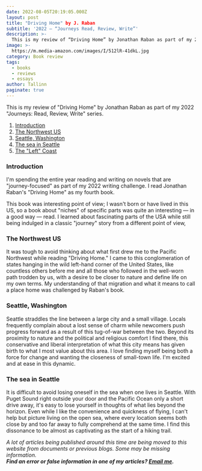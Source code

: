 ```yaml
---
date: 2022-08-05T20:19:05.000Z
layout: post
title: "Driving Home" by J. Raban
subtitle: '2022 — “Journeys Read, Review, Write”'
description: >-
  This is my review of “Driving Home” by Jonathan Raban as part of my 2022 — “Journeys Read, Review, Write” series.
image: >-
  https://m.media-amazon.com/images/I/512lR-41dkL.jpg
category: Book review
tags:
  - books
  - reviews
  - essays
author: Tallinn
paginate: true
---
```


<!-- wp:paragraph -->
<p>This is my review of "Driving Home" by Jonathan Raban as part of my 2022 "Journeys: Read, Review, Write" series.</p>
<!-- /wp:paragraph -->

<!-- wp:more -->
<!--more-->
<!-- /wp:more -->

<!-- wp:table-of-contents {"headings":[{"content":"Introduction","level":3,"link":"https://nnillathub.wordpress.com/2022/08/05/book-review-driving-home-by-j-raban/#introduction"},{"content":"The Northwest US","level":3,"link":"https://nnillathub.wordpress.com/2022/08/05/book-review-driving-home-by-j-raban/#preparation"},{"content":"Seattle, Washington","level":3,"link":"https://nnillathub.wordpress.com/2022/08/05/book-review-driving-home-by-j-raban/#seattle-washington"},{"content":"The sea in Seattle","level":3,"link":"https://nnillathub.wordpress.com/2022/08/05/book-review-driving-home-by-j-raban/#the-sea-in-seattle"},{"content":"The \u0022Left\u0022 Coast","level":3,"link":"https://nnillathub.wordpress.com/2022/08/05/book-review-driving-home-by-j-raban/#the-left-coast"}]} -->
<ol><li><a class="wp-block-table-of-contents__entry" href="https://nnillathub.wordpress.com/2022/08/05/book-review-driving-home-by-j-raban/#introduction">Introduction</a></li><li><a class="wp-block-table-of-contents__entry" href="https://nnillathub.wordpress.com/2022/08/05/book-review-driving-home-by-j-raban/#preparation">The Northwest US</a></li><li><a class="wp-block-table-of-contents__entry" href="https://nnillathub.wordpress.com/2022/08/05/book-review-driving-home-by-j-raban/#seattle-washington">Seattle, Washington</a></li><li><a class="wp-block-table-of-contents__entry" href="https://nnillathub.wordpress.com/2022/08/05/book-review-driving-home-by-j-raban/#the-sea-in-seattle">The sea in Seattle</a></li><li><a class="wp-block-table-of-contents__entry" href="https://nnillathub.wordpress.com/2022/08/05/book-review-driving-home-by-j-raban/#the-left-coast">The "Left" Coast</a></li></ol>
<!-- /wp:table-of-contents -->

<!-- wp:heading {"level":3} -->
<h3 id="introduction">Introduction</h3>
<!-- /wp:heading -->

<!-- wp:paragraph -->
<p>I'm spending the entire year reading and writing on novels that are "journey-focused" as part of my 2022 writing challenge. I read Jonathan Raban's "Driving Home" as my fourth book.</p>
<!-- /wp:paragraph -->

<!-- wp:paragraph -->
<p>This book was interesting point of view; I wasn't born or have lived in this US, so a book about "niches" of specific parts was quite an interesting — in a good way — read. I learned about fascinating parts of the USA while still being indulged in a classic "journey" story from a different point of view,</p>
<!-- /wp:paragraph -->

<!-- wp:heading {"level":3} -->
<h3 id="preparation">The Northwest US</h3>
<!-- /wp:heading -->

<!-- wp:paragraph -->
<p>It was tough to avoid thinking about what first drew me to the Pacific Northwest while reading "Driving Home." I came to this conglomeration of states hanging in the wild left-hand corner of the United States, like countless others before me and all those who followed in the well-worn path trodden by us, with a desire to be closer to nature and define life on my own terms. My understanding of that migration and what it means to call a place home was challenged by Raban's book.</p>
<!-- /wp:paragraph -->

<!-- wp:heading {"level":3} -->
<h3 id="seattle-washington">Seattle, Washington</h3>
<!-- /wp:heading -->

<!-- wp:paragraph -->
<p>Seattle straddles the line between a large city and a small village. Locals frequently complain about a lost sense of charm while newcomers push progress forward as a result of this tug-of-war between the two. Beyond its proximity to nature and the political and religious comfort I find there, this conservative and liberal interpretation of what this city means has given birth to what I most value about this area. I love finding myself being both a force for change and wanting the closeness of small-town life. I'm excited and at ease in this dynamic.</p>
<!-- /wp:paragraph -->

<!-- wp:heading {"level":3} -->
<h3 id="the-sea-in-seattle">The sea in Seattle</h3>
<!-- /wp:heading -->

<!-- wp:paragraph -->
<p>It is difficult to avoid losing oneself in the sea when one lives in Seattle. With Puget Sound right outside your door and the Pacific Ocean only a short drive away, it's easy to lose yourself in thoughts of what lies beyond the horizon. Even while I like the convenience and quickness of flying, I can't help but picture living on the open sea, where every location seems both close by and too far away to fully comprehend at the same time. I find this dissonance to be almost as captivating as the start of a hiking trail.</p>
<!-- /wp:paragraph -->

<!-- wp:paragraph -->
<p><em>A lot of articles being published around this time are being moved to this website from documents or previous blogs. Some may be missing information.</em><br><em><strong>Find an error or false information in one of my articles? <a href="mailto:nnillatblog@gmail.com">Email me</a>.</strong></em></p>
<!-- /wp:paragraph -->
